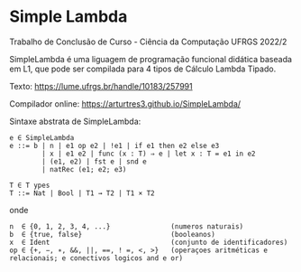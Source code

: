 # Simple Lambda 

Trabalho de Conclusão de Curso - Ciência da Computação UFRGS 2022/2

SimpleLambda é uma liguagem de programação funcional didática baseada em L1, que pode ser compilada para 4 tipos de Cálculo Lambda Tipado.

Texto: https://lume.ufrgs.br/handle/10183/257991

Compilador online: https://arturtres3.github.io/SimpleLambda/


Sintaxe abstrata de SimpleLambda:

    e ∈ SimpleLambda
    e ::= b | n | e1 op e2 | !e1 | if e1 then e2 else e3
            | x | e1 e2 | func (x : T) ⇒ e | let x : T = e1 in e2
            | (e1, e2) | fst e | snd e
            | natRec (e1; e2; e3)

    T ∈ T ypes
    T ::= Nat | Bool | T1 → T2 | T1 × T2

onde

    n  ∈ {0, 1, 2, 3, 4, ...}               (numeros naturais)
    b  ∈ {true, false}                      (booleanos)
    x  ∈ Ident                              (conjunto de identificadores)
    op ∈ {+, −, ∗, &&, ||, ==, ! =, <, >}   (operaçoes aritméticas e relacionais; e conectivos logicos and e or)